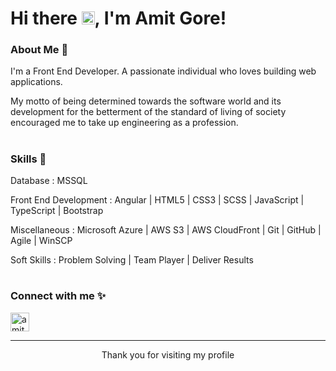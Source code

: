 # Hi there <img src="https://raw.githubusercontent.com/MartinHeinz/MartinHeinz/master/wave.gif" height="21">, I'm Amit Gore!

### About Me 🙌

I'm a Front End Developer. A passionate individual who loves building web applications.

My motto of being determined towards the software world and its development for the betterment of the standard of living of society encouraged me to take up engineering as a profession.

#

### Skills 🚀

Database : MSSQL

Front End Development : Angular | HTML5 | CSS3 | SCSS | JavaScript | TypeScript | Bootstrap

Miscellaneous : Microsoft Azure | AWS S3 | AWS CloudFront | Git | GitHub | Agile | WinSCP

Soft Skills : Problem Solving | Team Player | Deliver Results

#

### Connect with me ✨

<p align="left">
<a href="https://www.linkedin.com/in/amit-gore-32b880194/" target="blank"><img align="center" src="https://cdn.iconscout.com/icon/premium/png-512-thumb/linkedin-2752135-2284952.png?f=webp&w=512" alt="amit-gore-32b880194" height="30" /></a>
</p>

----
<div align="center">
<p>Thank you for visiting my profile</p>
</div>
